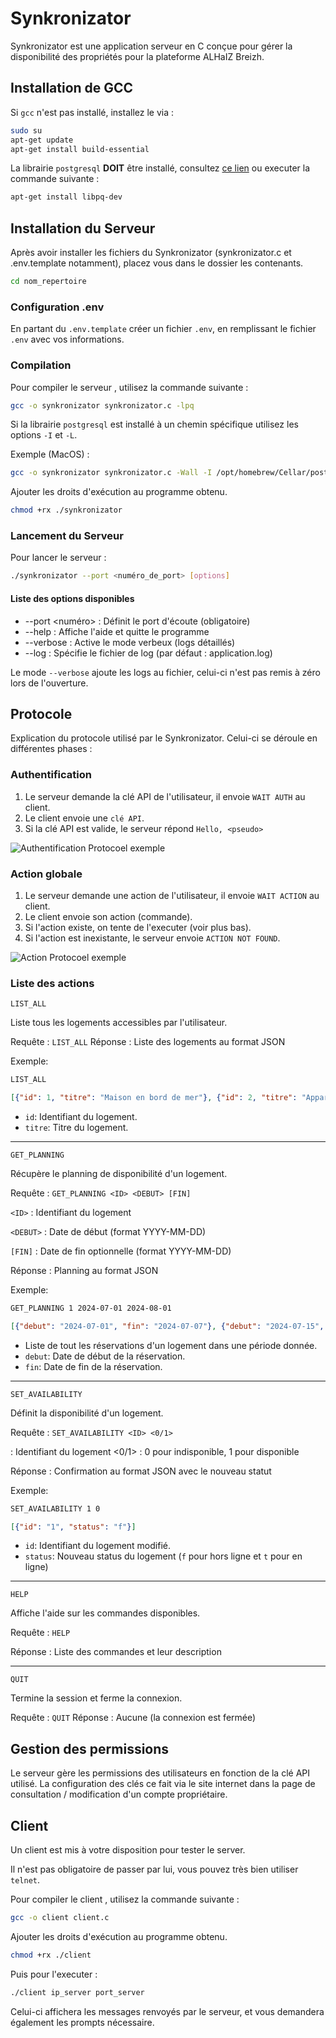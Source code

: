 # Synkronizator

Synkronizator est une application serveur en C conçue pour gérer la disponibilité des propriétés pour la plateforme ALHaIZ Breizh.

## Installation de GCC

Si `gcc` n'est pas installé, installez le via :

```bash
sudo su
apt-get update
apt-get install build-essential
```

La librairie `postgresql` **DOIT** être installé, consultez [ce lien](https://www.postgresql.org/) ou executer la commande suivante :

```bash
apt-get install libpq-dev
```

## Installation du Serveur

Après avoir installer les fichiers du Synkronizator (synkronizator.c et .env.template notamment), placez vous dans le dossier les contenants.

```bash
cd nom_repertoire
```

### Configuration .env

En partant du `.env.template` créer un fichier `.env`, en remplissant le fichier `.env` avec vos informations.

### Compilation

Pour compiler le serveur , utilisez la commande suivante :

```bash
gcc -o synkronizator synkronizator.c -lpq
```

Si la librairie `postgresql` est installé à un chemin spécifique utilisez les options `-I` et `-L`.

Exemple (MacOS) :

```bash
gcc -o synkronizator synkronizator.c -Wall -I /opt/homebrew/Cellar/postgresql@14/14.12/include/postgresql@14 -L /opt/homebrew/opt/libpq/lib -lpq
```

Ajouter les droits d'exécution au programme obtenu.

```bash
chmod +rx ./synkronizator
```

### Lancement du Serveur

Pour lancer le serveur :

```bash
./synkronizator --port <numéro_de_port> [options]
```

#### Liste des options disponibles

- --port <numéro> : Définit le port d'écoute (obligatoire)
- --help : Affiche l'aide et quitte le programme
- --verbose : Active le mode verbeux (logs détaillés)
- --log <fichier> : Spécifie le fichier de log (par défaut : application.log)

Le mode `--verbose` ajoute les logs au fichier, celui-ci n'est pas remis à zéro lors de l'ouverture.

## Protocole

Explication du protocole utilisé par le Synkronizator.
Celui-ci se déroule en différentes phases :

### Authentification

1. Le serveur demande la clé API de l'utilisateur, il envoie `WAIT AUTH` au client.
2. Le client envoie une `clé API`.
3. Si la clé API est valide, le serveur répond `Hello, <pseudo>`

![Authentification Protocoel exemple](img/auth.png "Auth")

### Action globale

1. Le serveur demande une action de l'utilisateur, il envoie `WAIT ACTION` au client.
2. Le client envoie son action (commande).
3. Si l'action existe, on tente de l'executer (voir plus bas).
4. Si l'action est inexistante, le serveur envoie `ACTION NOT FOUND`.

![Action Protocoel exemple](img/action.png "Action")

### Liste des actions

`LIST_ALL`

Liste tous les logements accessibles par l'utilisateur.

Requête : `LIST_ALL`
Réponse : Liste des logements au format JSON

Exemple:

```bash
LIST_ALL
```

```JSON
[{"id": 1, "titre": "Maison en bord de mer"}, {"id": 2, "titre": "Appartement centre-ville"}]
```

- `id`: Identifiant du logement.
- `titre`: Titre du logement.

---

`GET_PLANNING`

Récupère le planning de disponibilité d'un logement.

Requête : `GET_PLANNING <ID> <DEBUT> [FIN]`

`<ID>` : Identifiant du logement

`<DEBUT>` : Date de début (format YYYY-MM-DD)

`[FIN]` : Date de fin optionnelle (format YYYY-MM-DD)

Réponse : Planning au format JSON

Exemple:

```bash
GET_PLANNING 1 2024-07-01 2024-08-01
```

```JSON
[{"debut": "2024-07-01", "fin": "2024-07-07"}, {"debut": "2024-07-15", "fin": "2024-07-22"}]
```

- Liste de tout les réservations d'un logement dans une période donnée.
- `debut`: Date de début de la réservation.
- `fin`: Date de fin de la réservation.

---

`SET_AVAILABILITY`

Définit la disponibilité d'un logement.

Requête : `SET_AVAILABILITY <ID> <0/1>`

<ID> : Identifiant du logement
<0/1> : 0 pour indisponible, 1 pour disponible

Réponse : Confirmation au format JSON avec le nouveau statut

Exemple:

```bash
SET_AVAILABILITY 1 0
```

```JSON
[{"id": "1", "status": "f"}]
```

- `id`: Identifiant du logement modifié.
- `status`: Nouveau status du logement (`f` pour hors ligne et `t` pour en ligne)

---

`HELP`

Affiche l'aide sur les commandes disponibles.

Requête : `HELP`

Réponse : Liste des commandes et leur description

---

`QUIT`

Termine la session et ferme la connexion.

Requête : `QUIT`
Réponse : Aucune (la connexion est fermée)

## Gestion des permissions

Le serveur gère les permissions des utilisateurs en fonction de la clé API utilisé.
La configuration des clés ce fait via le site internet dans la page de consultation / modification d'un compte propriétaire.

## Client

Un client est mis à votre disposition pour tester le server.

Il n'est pas obligatoire de passer par lui, vous pouvez très bien utiliser `telnet`.

Pour compiler le client , utilisez la commande suivante :

```bash
gcc -o client client.c
```

Ajouter les droits d'exécution au programme obtenu.

```bash
chmod +rx ./client
```

Puis pour l'executer :

```bash
./client ip_server port_server
```

Celui-ci affichera les messages renvoyés par le serveur, et vous demandera également les prompts nécessaire.
